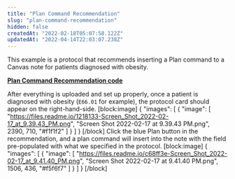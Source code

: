 ```yaml
---
title: "Plan Command Recommendation"
slug: "plan-command-recommendation"
hidden: false
createdAt: "2022-02-18T05:07:58.122Z"
updatedAt: "2022-04-14T22:03:07.238Z"
---
```

This example is a protocol that recommends inserting a Plan command to a Canvas note for patients diagnosed with obesity.

**[Plan Command Recommendation code ](https://github.com/canvas-medical/open-source-sdk/blob/main/canvas_workflow_helpers/protocols/plan_command_recommendation.py)**

After everything is uploaded and set up properly, once a patient is diagnosed with obesity (`E66.01` for example), the protocol card should appear on the right-hand-side.
[block:image]
{
  "images": [
    {
      "image": [
        "https://files.readme.io/1218133-Screen_Shot_2022-02-17_at_9.39.43_PM.png",
        "Screen Shot 2022-02-17 at 9.39.43 PM.png",
        2390,
        710,
        "#f1f1f2"
      ]
    }
  ]
}
[/block]
Click the blue Plan button in the recommendation, and a plan command will insert into the note with the field pre-populated with what we specified in the protocol. 
[block:image]
{
  "images": [
    {
      "image": [
        "https://files.readme.io/c68ff3e-Screen_Shot_2022-02-17_at_9.41.40_PM.png",
        "Screen Shot 2022-02-17 at 9.41.40 PM.png",
        1506,
        436,
        "#f5f6f7"
      ]
    }
  ]
}
[/block]